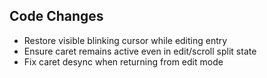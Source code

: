 ## Code Changes

- Restore visible blinking cursor while editing entry
- Ensure caret remains active even in edit/scroll split state
- Fix caret desync when returning from edit mode
